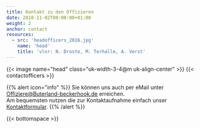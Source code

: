 ```yaml
---
title: Kontakt zu den Offizieren
date: 2018-11-02T00:00:00+01:00
weight: 2
anchor: contact
resources:
  - src: 'headofficers_2016.jpg'
    name: 'head'
    title: 'vlnr: N. Droste, M. Terhalle, A. Verst'
---
```


{{< image name="head" class="uk-width-3-4@m uk-align-center" >}}
{{< contactofficers >}}

{{% alert icon="info" %}}
Sie können uns auch per eMail unter 
[Offiziere@Buterland-beckerhook.de](mailto:Vorstand@Buterland-beckerhook.de) erreichen.    
Am bequemsten nutzen die zur Kontaktaufnahme einfach unser [Kontaktformular](/kontakt).
{{% /alert %}}

{{< bottomspace >}}